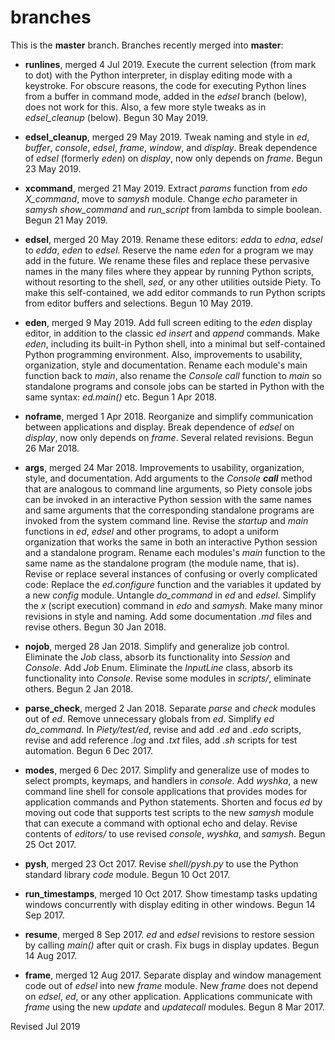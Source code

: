 
branches
========

This is the **master** branch.  Branches recently merged into **master**:

- **runlines**, merged 4 Jul 2019.  Execute the current selection
(from mark to dot) with the Python interpreter, in display editing mode with
a keystroke.  For obscure reasons, the code for executing Python lines from a
buffer in command mode, added in the *edsel* branch (below), does not work for
this.  Also, a few more style tweaks as in *edsel_cleanup* (below).
Begun 30 May 2019.

- **edsel_cleanup**, merged 29 May 2019.  Tweak naming and style in
*ed*, *buffer*, *console*, *edsel*, *frame*, *window*, and *display*.
Break dependence of *edsel* (formerly *eden*) on *display*, now only depends
on *frame*. Begun 23 May 2019.

- **xcommand**, merged 21 May 2019.  Extract *params* function from *edo* *X_command*,
move to *samysh* module.   Change *echo* parameter in *samysh* *show_command* and *run_script*
from lambda to simple boolean.  Begun 21 May 2019.

- **edsel**, merged 20 May 2019.  Rename these editors: *edda* to *edna*, *edsel* to *edda*,
*eden* to *edsel*.   Reserve the name *eden* for a program we may add in the future.
We rename these files and replace these pervasive names in the many files
where they appear by running Python scripts, without resorting to
the shell, *sed*, or any other utilities outside Piety.  To make this self-contained,
we add editor commands to run Python scripts from editor buffers and selections.
Begun 10 May 2019.

- **eden**, merged 9 May 2019.  Add full screen editing to the *eden*
display editor, in addition to the classic *ed* *insert* and *append*
commands.  Make *eden*, including its built-in Python shell, into a
minimal but self-contained Python programming environment.  Also,
improvements to usability, organization, style and documentation.
Rename each module's main function back to *main*, also rename the
*Console* *call* function to *main* so standalone programs and console
jobs can be started in Python with the same syntax: *ed.main()* etc.
Begun 1 Apr 2018.

- **noframe**, merged 1 Apr 2018.  Reorganize and simplify
communication between applications and display.  Break dependence of
*edsel* on *display*, now only depends on *frame*.  Several related
revisions.  Begun 26 Mar 2018.

- **args**, merged 24 Mar 2018.  Improvements to usability,
organization, style, and documentation.  Add arguments to the
*Console* *__call__* method that are analogous to command line
arguments, so Piety console jobs can be invoked in an interactive
Python session with the same names and same arguments that the
corresponding standalone programs are invoked from the system command
line.  Revise the *startup* and *main* functions in *ed*, *edsel* and
other programs, to adopt a uniform organization that works the same in
both an interactive Python session and a standalone program.  Rename
each modules's *main* function to the same name as the standalone
program (the module name, that is).  Revise or replace several
instances of confusing or overly complicated code: Replace the
*ed.configure* function and the variables it updated by a new *config*
module.  Untangle *do_command* in *ed* and *edsel*.  Simplify the *x*
(script execution) command in *edo* and *samysh*.  Make many minor
revisions in style and naming.  Add some documentation *.md* files and
revise others.  Begun 30 Jan 2018.

- **nojob**, merged 28 Jan 2018.  Simplify and generalize job control.
Eliminate the *Job* class, absorb its functionality into *Session* and
*Console*.  Add *Job* Enum.  Eliminate the *InputLine* class, absorb its
functionality into *Console*.  Revise some modules in *scripts/*,
eliminate others.  Begun 2 Jan 2018.

- **parse_check**, merged 2 Jan 2018.  Separate *parse* and *check*
modules out of *ed*.  Remove unnecessary globals from *ed*.  Simplify
*ed* *do_command*.  In *Piety/test/ed*, revise and add *.ed* and
*.edo* scripts, revise and add reference *.log* and *.txt* files, add
*.sh* scripts for test automation.  Begun 6 Dec 2017.

- **modes**, merged 6 Dec 2017.  Simplify and generalize use of modes to
select prompts, keymaps, and handlers in *console*.  Add *wyshka*, a
new command line shell for console applications that provides modes
for application commands and Python statements.  Shorten and focus
*ed* by moving out code that supports test scripts to the new *samysh*
module that can execute a command with optional echo and delay.
Revise contents of *editors/* to use revised *console*, *wyshka*, and
*samysh*.  Begun 25 Oct 2017.

- **pysh**, merged 23 Oct 2017.  Revise *shell/pysh.py* to use the Python
standard library *code* module.  Begun 10 Oct 2017.

- **run_timestamps**, merged 10 Oct 2017.  Show timestamp tasks updating
windows concurrently with display editing in other windows.  Begun 14
Sep 2017.

- **resume**, merged 8 Sep 2017. *ed* and *edsel* revisions to restore
    session by calling *main()* after quit or crash.  Fix bugs in
    display updates.  Begun 14 Aug 2017.

- **frame**, merged 12 Aug 2017. Separate display and window
    management code out of *edsel* into new *frame* module.  New
    *frame* does not depend on *edsel*, *ed*, or any other
    application.  Applications communicate with *frame* using the new
    *update* and *updatecall* modules.  Begun 8 Mar 2017.

Revised Jul 2019
